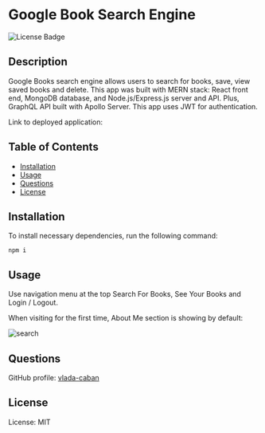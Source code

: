 # Google Book Search Engine
![License Badge](https://img.shields.io/badge/License-MIT-green)

## Description 

Google Books search engine allows users to search for books, save, view saved books and delete. This app was built with MERN stack: React front end, MongoDB database, and Node.js/Express.js server and API. Plus, GraphQL API built with Apollo Server.
This app uses JWT for authentication. 

Link to deployed application: 

## Table of Contents

- [Installation](#installation)
- [Usage](#usage)
- [Questions](#questions)
- [License](#license)

## Installation

To install necessary dependencies, run the following command:

```npm i```

## Usage

Use navigation menu at the top Search For Books, See Your Books and Login / Logout. 

When visiting for the first time, About Me section is showing by default: 

![search](./assets/images/searchexample.png) 

## Questions
GitHub profile: [vlada-caban](https://github.com/vlada-caban)

## License 
License: MIT